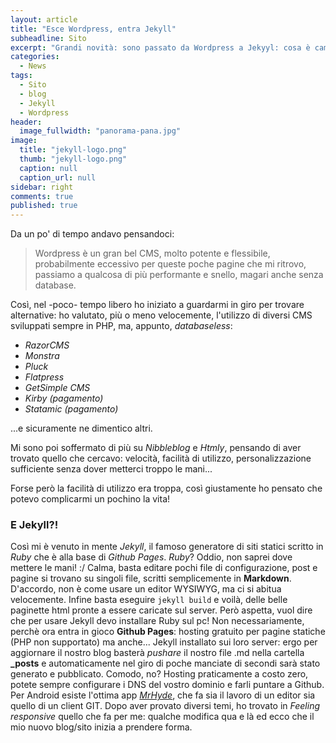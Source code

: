```yaml
---
layout: article
title: "Esce Wordpress, entra Jekyll"
subheadline: Sito
excerpt: "Grandi novità: sono passato da Wordpress a Jekyyl: cosa è cambiato?"
categories: 
  - News
tags: 
  - Sito
  - blog
  - Jekyll
  - Wordpress
header: 
  image_fullwidth: "panorama-pana.jpg"
image: 
  title: "jekyll-logo.png"
  thumb: "jekyll-logo.png"
  caption: null
  caption_url: null
sidebar: right
comments: true
published: true
---
```


Da un po' di tempo andavo pensandoci:

> Wordpress è un gran bel CMS, molto potente e flessibile, probabilmente eccessivo per queste poche pagine che mi ritrovo, passiamo a qualcosa di più performante e snello, magari anche senza database.

Così, nel -poco- tempo libero ho iniziato a guardarmi in giro per trovare alternative: ho valutato, più o meno velocemente, l'utilizzo di diversi CMS sviluppati sempre in PHP, ma, appunto, *databaseless*:

- *RazorCMS* 
- *Monstra*
- *Pluck*
- *Flatpress*
- *GetSimple CMS*
- *Kirby (pagamento)*
- *Statamic (pagamento)* 

...e sicuramente ne dimentico altri. 

Mi sono poi soffermato di più su *Nibbleblog* e *Htmly*, pensando di aver trovato quello che cercavo: velocità, facilità di utilizzo, personalizzazione sufficiente senza dover metterci troppo le mani...

Forse però la facilità di utilizzo era troppa, così giustamente ho pensato che potevo complicarmi un pochino la vita!

### E Jekyll?!
Così mi è venuto in mente *Jekyll*, il famoso generatore di siti statici scritto in *Ruby* che è alla base di *Github Pages*. 
*Ruby*? Oddio, non saprei dove mettere le mani! :/
Calma, basta editare pochi file di configurazione, post e pagine si trovano su singoli file, scritti semplicemente in **Markdown**.
D'accordo, non è come usare un editor WYSIWYG, ma ci si abitua velocemente.
Infine basta eseguire ```jekyll build``` e voilà, delle belle paginette html pronte a essere caricate sul server.
Però aspetta, vuol dire che per usare Jekyll devo installare Ruby sul pc! Non necessariamente, perchè ora entra in gioco **Github Pages**: hosting gratuito per pagine statiche (PHP non supportato) ma anche... Jekyll installato sui loro server: ergo per aggiornare il nostro blog basterà *pushare* il nostro file .md nella cartella **_posts** e automaticamente nel giro di poche manciate di secondi sarà stato generato e pubblicato. Comodo, no? Hosting praticamente a costo zero, potete sempre configurare i DNS del vostro dominio e  farli puntare a Github.
Per Android esiste l'ottima app [*MrHyde*](https://play.google.com/store/apps/details?id=org.faudroids.mrhyde), che fa sia il lavoro di un editor sia quello di un client GIT. 
Dopo aver provato diversi temi, ho trovato in *Feeling responsive* quello che fa per me: qualche modifica qua e là  ed ecco che il mio nuovo blog/sito inizia a prendere forma.
